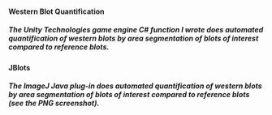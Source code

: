 ####  Western Blot Quantification
##### The Unity Technologies game engine C# function I wrote does automated quantification of western blots by area segmentation of blots of interest compared to reference blots.
#### JBlots
##### The ImageJ Java plug-in does automated quantification of western blots by area segmentation of blots of interest compared to reference blots (see the PNG screenshot).
